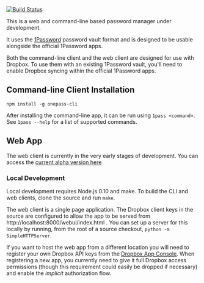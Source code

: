 [![Build Status](https://travis-ci.org/robertknight/1pass-web.png?branch=master)](https://travis-ci.org/robertknight/1pass-web)

This is a web and command-line based password manager under development.

It uses the [1Password](https://agilebits.com/onepassword) password vault format and is designed
to be usable alongside the official 1Password apps.

Both the command-line client and the web client are designed
for use with Dropbox. To use them with an existing 1Password vault,
you'll need to enable Dropbox syncing within the official 1Password apps.

## Command-line Client Installation

```
npm install -g onepass-cli
```

After installing the command-line app, it can be run using `1pass <command>`.
See `1pass --help` for a list of supported commands.

## Web App

The web client is currently in the very early stages of development.
You can access the [current alpha version here](https://robertknight.github.io/1pass-web/app/index.html)

### Local Development

Local development requires Node.js 0.10 and make. To build the CLI and web clients, clone the source and run `make`.

The web client is a single page application. The Dropbox client keys in the source are configured to allow
the app to be served from http://localhost:8000/webui/index.html . You can set up a server for this locally
by running, from the root of a source checkout, `python -m SimpleHTTPServer`.

If you want to host the web app from a different location you will need to register your own Dropbox
API keys from the [Dropbox App Console]("https://www.dropbox.com/developers/apps"). When registering a new app,
you currently need to give it full Dropbox access permissions (though this requirement could easily be dropped
if necessary) and enable the _implicit_ authorization flow.
